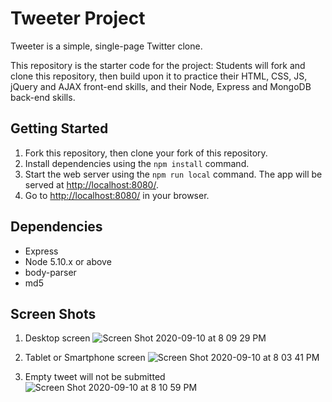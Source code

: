 # Tweeter Project

Tweeter is a simple, single-page Twitter clone.

This repository is the starter code for the project: Students will fork and clone this repository, then build upon it to practice their HTML, CSS, JS, jQuery and AJAX front-end skills, and their Node, Express and MongoDB back-end skills.

## Getting Started

1. Fork this repository, then clone your fork of this repository.
2. Install dependencies using the `npm install` command.
3. Start the web server using the `npm run local` command. The app will be served at <http://localhost:8080/>.
4. Go to <http://localhost:8080/> in your browser.

## Dependencies

- Express
- Node 5.10.x or above
- body-parser
- md5

## Screen Shots

1. Desktop screen
![Screen Shot 2020-09-10 at 8 09 29 PM](https://user-images.githubusercontent.com/56459037/92850638-8a12e600-f3a1-11ea-8a88-8d513f0c6f08.png)

2. Tablet or Smartphone screen
![Screen Shot 2020-09-10 at 8 03 41 PM](https://user-images.githubusercontent.com/56459037/92850148-f17c6600-f3a0-11ea-92c4-aa6f4a596765.png)

3. Empty tweet will not be submitted
![Screen Shot 2020-09-10 at 8 10 59 PM](https://user-images.githubusercontent.com/56459037/92850843-bfb7cf00-f3a1-11ea-8dc4-59cae00d1e38.png)
